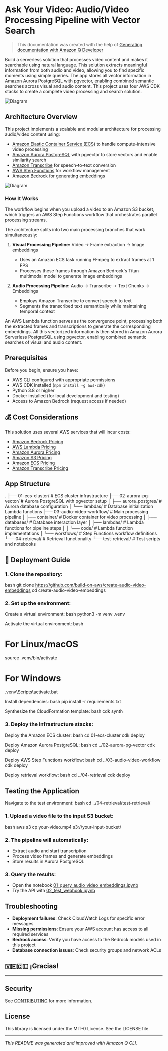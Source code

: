# Ask Your Video: Audio/Video Processing Pipeline with Vector Search

> This documentation was created with the help of [Generating documentation with Amazon Q Developer](https://docs.aws.amazon.com/amazonq/latest/qdeveloper-ug/doc-generation.html)

Build a serverless solution that processes video content and makes it searchable using natural language. This solution extracts meaningful information from both audio and video, allowing you to find specific moments using simple queries. The app stores all vector information in Amazon Aurora PostgreSQL with pgvector, enabling combined semantic searches across visual and audio content. This project uses four AWS CDK stacks to create a complete video processing and search solution.

![Diagram](image/video-embedding.png)

## Architecture Overview

This project implements a scalable and modular architecture for processing audio/video content using:
- [Amazon Elastic Container Service (ECS)](https://aws.amazon.com/ecs/) to handle compute-intensive video processing
- [Amazon Aurora PostgreSQL](https://docs.aws.amazon.com/AmazonRDS/latest/AuroraUserGuide/Aurora.AuroraPostgreSQL.html) with pgvector to store vectors and enable similarity search
- [Amazon Transcribe](https://aws.amazon.com/transcribe/) for speech-to-text conversion
- [AWS Step Functions](https://aws.amazon.com/step-functions/) for workflow management
- [Amazon Bedrock](https://aws.amazon.com/bedrock/) for generating embeddings

![Diagram](image/diagram.png)

### How It Works

The workflow begins when you upload a video to an Amazon S3 bucket, which triggers an AWS Step Functions workflow that orchestrates parallel processing streams.

The architecture splits into two main processing branches that work simultaneously:

1. **Visual Processing Pipeline:** Video → Frame extraction → Image embeddings
   - Uses an Amazon ECS task running FFmpeg to extract frames at 1 FPS
   - Processes these frames through Amazon Bedrock's Titan multimodal model to generate image embeddings

2. **Audio Processing Pipeline:** Audio → Transcribe → Text Chunks → Embeddings
   - Employs Amazon Transcribe to convert speech to text
   - Segments the transcribed text semantically while maintaining temporal context

An AWS Lambda function serves as the convergence point, processing both the extracted frames and transcriptions to generate the corresponding embeddings. All this vectorized information is then stored in Amazon Aurora Serverless PostgreSQL using pgvector, enabling combined semantic searches of visual and audio content.

## Prerequisites

Before you begin, ensure you have:
- AWS CLI configured with appropriate permissions
- AWS CDK installed (`npm install -g aws-cdk`)
- Python 3.8 or higher
- Docker installed (for local development and testing)
- Access to Amazon Bedrock (request access if needed)

## 💰 Cost Considerations
This solution uses several AWS services that will incur costs:
- [Amazon Bedrock Pricing](https://aws.amazon.com/bedrock/pricing/)
- [AWS Lambda Pricing](https://aws.amazon.com/lambda/pricing/)
- [Amazon Aurora Pricing](https://aws.amazon.com/rds/aurora/pricing/)
- [Amazon S3 Pricing](https://aws.amazon.com/s3/pricing/)
- [Amazon ECS Pricing](https://aws.amazon.com/ecs/pricing/)
- [Amazon Transcribe Pricing](https://aws.amazon.com/transcribe/pricing/)

## App Structure

.
├── 01-ecs-cluster/                  # ECS cluster infrastructure
├── 02-aurora-pg-vector/             # Aurora PostgreSQL with pgvector setup
│   ├── aurora_postgres/             # Aurora database configuration
│   └── lambdas/                     # Database initialization Lambda functions
├── 03-audio-video-workflow/         # Main processing pipeline
│   ├── container/                   # Docker container for video processing
│   ├── databases/                   # Database interaction layer
│   ├── lambdas/                     # Lambda functions for pipeline steps
│   │   └── code/                    # Lambda function implementations
│   └── workflows/                   # Step Functions workflow definitions
└── 04-retrieval/                    # Retrieval functionality
   └── test-retrieval/              # Test scripts and notebooks

## 🚀 Deployment Guide

### 1. Clone the repository:

bash
git clone https://github.com/build-on-aws/create-audio-video-embeddings
cd create-audio-video-embeddings

### 2. Set up the environment:

Create a virtual environment:
bash
python3 -m venv .venv

Activate the virtual environment:
bash
# For Linux/macOS
source .venv/bin/activate

# For Windows
.venv\Scripts\activate.bat

Install dependencies:
bash
pip install -r requirements.txt

Synthesize the CloudFormation template:
bash
cdk synth

### 3. Deploy the infrastructure stacks:

Deploy the Amazon ECS cluster:
bash
cd 01-ecs-cluster
cdk deploy

Deploy Amazon Aurora PostgreSQL:
bash
cd ../02-aurora-pg-vector
cdk deploy

Deploy AWS Step Functions workflow:
bash
cd ../03-audio-video-workflow
cdk deploy

Deploy retrieval workflow:
bash
cd ../04-retrieval
cdk deploy

## Testing the Application

Navigate to the test environment:
bash
cd ../04-retrieval/test-retrieval/

### 1. Upload a video file to the input S3 bucket:
bash
aws s3 cp your-video.mp4 s3://your-input-bucket/

### 2. The pipeline will automatically:
- Extract audio and start transcription
- Process video frames and generate embeddings
- Store results in Aurora PostgreSQL

### 3. Query the results:
- Open the notebook [01_query_audio_video_embeddings.ipynb](./04-retrieval/test-retrieval/01_query_audio_video_embeddings.ipynb)
- Try the API with [02_test_webhook.ipynb](./04-retrieval/test-retrieval/02_test_webhook.ipynb)

## Troubleshooting

- **Deployment failures**: Check CloudWatch Logs for specific error messages
- **Missing permissions**: Ensure your AWS account has access to all required services
- **Bedrock access**: Verify you have access to the Bedrock models used in this project
- **Database connection issues**: Check security groups and network ACLs

## 🇻🇪🇨🇱 ¡Gracias!

---

## Security

See [CONTRIBUTING](CONTRIBUTING.md#security-issue-notifications) for more information.

## License

This library is licensed under the MIT-0 License. See the LICENSE file.

---

*This README was generated and improved with Amazon Q CLI.*